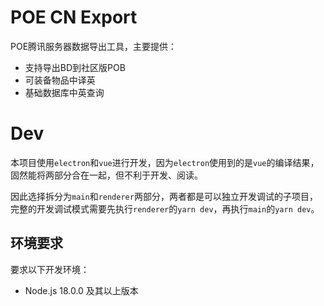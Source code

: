 # POE CN Export
POE腾讯服务器数据导出工具，主要提供：

- 支持导出BD到社区版POB
- 可装备物品中译英
- 基础数据库中英查询

# Dev

本项目使用`electron`和`vue`进行开发，因为`electron`使用到的是`vue`的编译结果，固然能将两部分合在一起，但不利于开发、阅读。

因此选择拆分为`main`和`renderer`两部分，两者都是可以独立开发调试的子项目，完整的开发调试模式需要先执行`renderer`的`yarn dev`，再执行`main`的`yarn dev`。

## 环境要求

要求以下开发环境：

- Node.js 18.0.0 及其以上版本